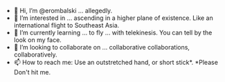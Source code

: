 - 👋 Hi, I’m @erombalski ... allegedly.
- 👀 I’m interested in ... ascending in a higher plane of existence. Like an international flight to Southeast Asia.
- 🌱 I’m currently learning ... to fly ... with telekinesis. You can tell by the look on my face.
- 💞️ I’m looking to collaborate on ... collaborative collaborations, collaboratively.
- 📫 How to reach me: Use an outstretched hand, or short stick*.  *Please Don't hit me.

<!---
erombalski/erombalski is a ✨ special ✨ repository because its `README.md` (this file) appears on your GitHub profile.
You can click the Preview link to take a look at your changes.
--->
